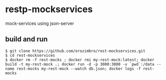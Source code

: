 # restp-mockservices
mock-services using json-server

## build and run
```
$ git clone https://github.com/orozimbro/rest-mockservices.git
$ cd rest-mockservices
$ docker rm -f rest-mocks ; docker rmi my-rest-mock:latest; docker build -t my-rest-mock .; docker run -d -p 3000:3000 -v `pwd`:/data --name rest-mocks my-rest-mock --watch db.json; docker logs -f rest-mocks
```
